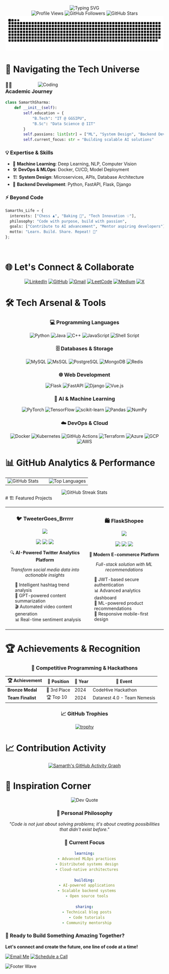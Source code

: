 <div align="center">
  <img src="https://readme-typing-svg.demolab.com?font=Fira+Code&size=32&duration=2800&pause=2000&color=A9FEF7&center=true&vCenter=true&width=940&lines=Hey%2C+I'm+Samarth+Sharma+%F0%9F%91%8B;A+Data+Science+and+IT+Student+%F0%9F%92%BB;Backend+Developer+%F0%9F%8C%90;Machine+Learning+Enthusiast+%F0%9F%A4%96;Welcome+to+my+GitHub+Profile!" alt="Typing SVG" />
</div>

<div align="center">
  <img src="https://komarev.com/ghpvc/?username=blue-samarth&label=Profile%20views&color=0e75b6&style=flat" alt="Profile Views" />
  <img src="https://img.shields.io/github/followers/blue-samarth?label=Followers&style=social" alt="GitHub Followers" />
  <img src="https://img.shields.io/github/stars/blue-samarth?label=Stars&style=social" alt="GitHub Stars" />
</div>

<div align="center">
  <img src="https://raw.githubusercontent.com/platane/snk/output/github-contribution-grid-snake-dark.svg" alt="Snake Animation" />
</div>

# 🚀 Navigating the Tech Universe

<div align="left">
  <img align="right" alt="Coding" width="400" src="https://cdn.dribbble.com/users/1162077/screenshots/3848914/programmer.gif">

  ### 👨‍🎓 Academic Journey
  ```python
  class SamarthSharma:
      def __init__(self):
          self.education = {
              "B.Tech": "IT @ GGSIPU",
              "B.Sc": "Data Science @ IIT"
          }
          self.passions: list[str] = ["ML", "System Design", "Backend Dev"]
          self.current_focus: str = "Building scalable AI solutions"
  ```

  ### 💡 Expertise & Skills
  - 🧠 **Machine Learning**: Deep Learning, NLP, Computer Vision
  - 🛠️ **DevOps & MLOps**: Docker, CI/CD, Model Deployment
  - 🏗️ **System Design**: Microservices, APIs, Database Architecture
  - 🐍 **Backend Development**: Python, FastAPI, Flask, Django

  ### ⚡ Beyond Code
  ```python
  Samarths_Life = {
    interests: ["Chess ♟️", "Baking 🍪", "Tech Innovation 💡"],
    philosophy: "Code with purpose, build with passion",
    goals: ["Contribute to AI advancement", "Mentor aspiring developers"],
    motto: "Learn. Build. Share. Repeat! 🔄"
  };
  ```
</div>

<br clear="both"/>

# 🌐 Let's Connect & Collaborate

<div align="center">
  
[![LinkedIn](https://img.shields.io/badge/LinkedIn-%230077B5.svg?logo=linkedin&logoColor=white&style=for-the-badge)](https://linkedin.com/in/samarth-sharma-38abb9249)
[![GitHub](https://img.shields.io/badge/GitHub-%23121011.svg?logo=github&logoColor=white&style=for-the-badge)](https://github.com/blue-samarth)
[![Gmail](https://img.shields.io/badge/Gmail-%23EA4335.svg?logo=gmail&logoColor=white&style=for-the-badge)](mailto:samarth38work@gmail.com)
[![LeetCode](https://img.shields.io/badge/LeetCode-%23FFA116.svg?logo=leetcode&logoColor=white&style=for-the-badge)](https://leetcode.com/blue_fire)
[![Medium](https://img.shields.io/badge/Medium-%23000000.svg?logo=medium&logoColor=white&style=for-the-badge)](https://medium.com/@samarth38work)
[![X](https://img.shields.io/badge/X-%23000000.svg?logo=X&logoColor=white&style=for-the-badge)](https://x.com/Sanu_ki__)
  
</div>

# 🛠️ Tech Arsenal & Tools

<div align="center">

### 💻 Programming Languages
![Python](https://img.shields.io/badge/python-3670A0?style=for-the-badge&logo=python&logoColor=ffdd54)
![Java](https://img.shields.io/badge/java-%23ED8B00.svg?style=for-the-badge&logo=openjdk&logoColor=white)
![C++](https://img.shields.io/badge/c++-%2300599C.svg?style=for-the-badge&logo=c%2B%2B&logoColor=white)
![JavaScript](https://img.shields.io/badge/javascript-%23323330.svg?style=for-the-badge&logo=javascript&logoColor=%23F7DF1E)
![Shell Script](https://img.shields.io/badge/shell_script-%23121011.svg?style=for-the-badge&logo=gnu-bash&logoColor=white)

### 🗄️ Databases & Storage
![MySQL](https://img.shields.io/badge/mysql-%2300f.svg?style=for-the-badge&logo=mysql&logoColor=white)
![MsSQL](https://img.shields.io/badge/Microsoft%20SQL%20Server-CC2927?style=for-the-badge&logo=microsoft%20sql%20server&logoColor=white)
![PostgreSQL](https://img.shields.io/badge/postgres-%23316192.svg?style=for-the-badge&logo=postgresql&logoColor=white)
![MongoDB](https://img.shields.io/badge/MongoDB-%234ea94b.svg?style=for-the-badge&logo=mongodb&logoColor=white)
![Redis](https://img.shields.io/badge/redis-%23DD0031.svg?style=for-the-badge&logo=redis&logoColor=white)

### 🌐 Web Development
![Flask](https://img.shields.io/badge/flask-%23000.svg?style=for-the-badge&logo=flask&logoColor=white)
![FastAPI](https://img.shields.io/badge/FastAPI-005571?style=for-the-badge&logo=fastapi)
![Django](https://img.shields.io/badge/django-%23092E20.svg?style=for-the-badge&logo=django&logoColor=white)
![Vue.js](https://img.shields.io/badge/vuejs-%2335495e.svg?style=for-the-badge&logo=vuedotjs&logoColor=%234FC08D)

### 🤖 AI & Machine Learning
![PyTorch](https://img.shields.io/badge/PyTorch-%23EE4C2C.svg?style=for-the-badge&logo=PyTorch&logoColor=white)
![TensorFlow](https://img.shields.io/badge/TensorFlow-%23FF6F00.svg?style=for-the-badge&logo=TensorFlow&logoColor=white)
![scikit-learn](https://img.shields.io/badge/scikit--learn-%23F7931E.svg?style=for-the-badge&logo=scikit-learn&logoColor=white)
![Pandas](https://img.shields.io/badge/pandas-%23150458.svg?style=for-the-badge&logo=pandas&logoColor=white)
![NumPy](https://img.shields.io/badge/numpy-%23013243.svg?style=for-the-badge&logo=numpy&logoColor=white)

### ☁️ DevOps & Cloud
![Docker](https://img.shields.io/badge/docker-%230db7ed.svg?style=for-the-badge&logo=docker&logoColor=white)
![Kubernetes](https://img.shields.io/badge/kubernetes-%23326ce5.svg?style=for-the-badge&logo=kubernetes&logoColor=white)
![GitHub Actions](https://img.shields.io/badge/github%20actions-%232671E5.svg?style=for-the-badge&logo=githubactions&logoColor=white)
![Terraform](https://img.shields.io/badge/terraform-%235835CC.svg?style=for-the-badge&logo=terraform&logoColor=white)
![Azure](https://img.shields.io/badge/azure-%230072C6.svg?style=for-the-badge&logo=microsoftazure&logoColor=white)
![GCP](https://img.shields.io/badge/GoogleCloud-%234285F4.svg?style=for-the-badge&logo=google-cloud&logoColor=white)
![AWS](https://img.shields.io/badge/AWS-%23FF9900.svg?style=for-the-badge&logo=amazon-aws&logoColor=white)

</div>

# 📊 GitHub Analytics & Performance

<div align="center">
  <table>
    <tr>
      <td width="50%">
        <img src="https://github-readme-stats.vercel.app/api?username=blue-samarth&theme=tokyonight&hide_border=true&include_all_commits=true&count_private=true&show_icons=true" alt="GitHub Stats" />
      </td>
      <td width="50%">
        <img src="https://github-readme-stats.vercel.app/api/top-langs/?username=blue-samarth&theme=tokyonight&hide_border=true&layout=compact&langs_count=8" alt="Top Languages" />
      </td>
    </tr>
  </table>
  <div align="center">
    <img src="https://streak-stats.demolab.com/?user=blue-samarth&theme=dark&hide_border=true&card_width=500" alt="GitHub Streak Stats" />
  </div>
</div>
# 🏗️ Featured Projects

<div align="center">
  <table>
    <tr>
      <td width="50%">
        <h3 align="center">🐦 TweeterGoes_Brrrrr</h3>
        <div align="center">
          <a href="https://github.com/blue-samarth/TweeterGoes_Brrrrr">
            <img src="https://img.shields.io/badge/View%20Project-FF6B6B?style=for-the-badge&logo=github&logoColor=white"/>
          </a>
        </div>
        <p align="center">
          <img src="https://img.shields.io/badge/Python-3776AB?style=flat-square&logo=python&logoColor=white"/>
          <img src="https://img.shields.io/badge/OpenAI-412991?style=flat-square&logo=openai&logoColor=white"/>
          <img src="https://img.shields.io/badge/FastAPI-009688?style=flat-square&logo=fastapi&logoColor=white"/>
        </p>
        <div align="center">
          <p>🔍 <strong>AI-Powered Twitter Analytics Platform</strong></p>
          <p><em>Transform social media data into actionable insights</em></p>
          <ul align="left" style="list-style-type: none;">
            <li>🎯 Intelligent hashtag trend analysis</li>
            <li>🤖 GPT-powered content summarization</li>
            <li>🎬 Automated video content generation</li>
            <li>📊 Real-time sentiment analysis</li>
          </ul>
        </div>
      </td>
      <td width="50%">
        <h3 align="center">🛍️ FlaskShopee</h3>
        <div align="center">
          <a href="https://github.com/blue-samarth/FlaskShopee">
            <img src="https://img.shields.io/badge/View%20Project-4ECDC4?style=for-the-badge&logo=github&logoColor=white"/>
          </a>
        </div>
        <p align="center">
          <img src="https://img.shields.io/badge/Flask-000000?style=flat-square&logo=flask&logoColor=white"/>
          <img src="https://img.shields.io/badge/SQLAlchemy-D71F00?style=flat-square&logo=sqlalchemy&logoColor=white"/>
          <img src="https://img.shields.io/badge/PostgreSQL-316192?style=flat-square&logo=postgresql&logoColor=white"/>
        </p>
        <div align="center">
          <p>🚀 <strong>Modern E-commerce Platform</strong></p>
          <p><em>Full-stack solution with ML recommendations</em></p>
          <ul align="left" style="list-style-type: none;">
            <li>🔐 JWT-based secure authentication</li>
            <li>📊 Advanced analytics dashboard</li>
            <li>🤖 ML-powered product recommendations</li>
            <li>📱 Responsive mobile-first design</li>
          </ul>
        </div>
      </td>
    </tr>
  </table>
</div>

# 🏆 Achievements & Recognition

<div align="center">
  
### 🎯 Competitive Programming & Hackathons
  
| 🏆 Achievement | 🏅 Position | 📅 Year | 🎪 Event |
|---|---|---|---|
| **Bronze Medal** | 🥉 3rd Place | 2024 | CodeHive Hackathon |
| **Team Finalist** | 🏆 Top 10 | 2024 | Datanest 4.0 - Team Nemesis |

### 📈 GitHub Trophies
[![trophy](https://github-profile-trophy.vercel.app/?username=blue-samarth&theme=tokyonight&no-frame=true&row=1&column=6)](https://github.com/ryo-ma/github-profile-trophy)

</div>

# 📈 Contribution Activity

<div align="center">
  
[![Samarth's GitHub Activity Graph](https://github-readme-activity-graph.vercel.app/graph?username=blue-samarth&theme=tokyo-night&hide_border=true)](https://github.com/blue-samarth)

</div>

# 💭 Inspiration Corner

<div align="center">
  
  <img src="https://quotes-github-readme.vercel.app/api?type=horizontal&theme=tokyonight&border=true" alt="Dev Quote" />
  
  ### 🎯 Personal Philosophy
  *"Code is not just about solving problems; it's about creating possibilities that didn't exist before."*
  
  ### 🌟 Current Focus
  ```yaml
  learning:
    - Advanced MLOps practices
    - Distributed systems design
    - Cloud-native architectures
  
  building:
    - AI-powered applications
    - Scalable backend systems
    - Open source tools
  
  sharing:
    - Technical blog posts
    - Code tutorials
    - Community mentorship
  ```

</div>
  
### 🚀 Ready to Build Something Amazing Together?

**Let's connect and create the future, one line of code at a time!**

[![Email Me](https://img.shields.io/badge/Email%20Me-D14836?style=for-the-badge&logo=gmail&logoColor=white)](mailto:samarth38work@gmail.com)
[![Schedule a Call](https://img.shields.io/badge/Schedule%20Call-4285F4?style=for-the-badge&logo=google-calendar&logoColor=white)](https://calendly.com/samarth38work)

<img src="https://capsule-render.vercel.app/api?type=waving&color=gradient&height=100&section=footer" alt="Footer Wave"/>

</div>
